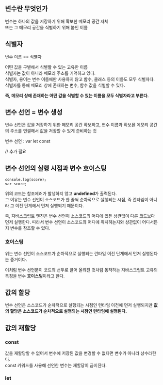 ## 변수란 무엇인가

변수는 하나의 값을 저장하기 위해 확보한 메모리 공간 자체
<br>
또는 그 메모리 공간을 식별하기 위해 붙인 이름

## 식별자

변수 이름 == 식별자 <br>

어떤 값을 구별해서 식별할 수 있는 고유한 이름<br>
식별자는 값이 아니라 메모리 주소를 기억하고 있다.<br>
식별자, 용어는 변수 이름에만 사용하지 않고 함수, 클래스 등의 이름도 모두 식별자다. 식별자를 통해 메모리 상에 존재하는 변수, 함수 값을 식별할 수 있다.

**즉, 메모리 상에 존재하는 어떤 값을 식별할 수 있는 이름을 모두 식별자라고 부른다.**

## 변수 선언 = 변수 생성

변수 선언은 값을 저장하기 위한 메모리 공간 확보하고, 변수 이름과 확보된 메모리 공간의 주소를 연결해서 값을 저장할 수 있게 준비하는 것

변수 선언 : var let const

// 추가 필요

## 변수 선언의 실행 시점과 변수 호이스팅

```
console.log(score);
var score;
```

위의 코드는 참조에러가 발생하지 않고 **undefined**가 출력된다.<br>
그 이유는 변수 선언이 소스코드가 한 줄씩 순차적으로 실행되는 시점, 즉 런타임이 아니라 그 이전 단계에서 먼저 실행되기 때문이다.

즉, 자바스크립트 엔진은 변수 선언이 소스코드의 어디에 있든 상관없이 다른 코드보다 먼저 실행한다.
따라서 변수 선언이 소스코드의 어디에 위치하는지와 상관없이 어디서든지 변수를 참조할 수 있다.

### 호이스팅

위는 변수 선언이 소스코드가 순차적으로 실행되는 런타임 이전 단계에서 먼저 실행된다는 증거이다.

이처럼 변수 선언문이 코드의 선두로 끌어 올려진 것처럼 동작하는 자바스크립트 고유의 특징을 변수 **호이스팅**이라고 한다.

## 값의 할당

변수 선언은 소스코드가 순차적으로 실행되는 시점인 런타임 이전에 먼저 실행되지만 **값의 할당은 소스코드가 순차적으로 실행되는 시점인 런타임에 실행된다.**

## 값의 재할당

### const

값을 재할당할 수 없어서 변수에 저장된 값을 변경할 수 없다면 변수가 아니라 상수라한다. <br>
const 키워드를 사용해 선언한 변수는 재할당이 금지된다.

### let
